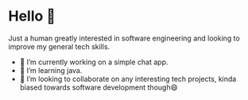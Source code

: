 # Hello 👋

Just a human greatly interested in software engineering and looking to improve my general tech skills.

- 🔭 I’m currently working on a simple chat app.
- 🌱 I’m learning java.
- 👯 I’m looking to collaborate on any interesting tech projects, kinda biased towards software development though😄

